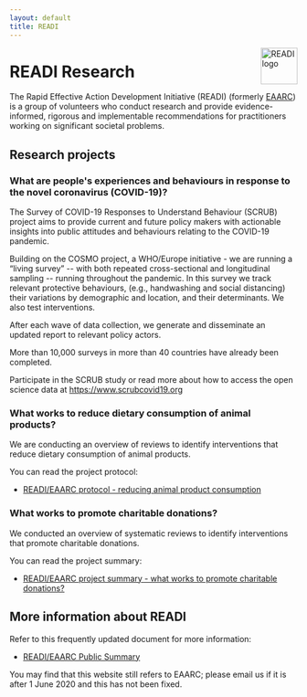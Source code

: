 ```yaml
---
layout: default
title: READI
---
```


<img src="/assets/noun_Target_804778.png" alt="READI logo" title="READI logo" style="width: 64px; float: right; margin: 0;"> 

# READI Research

The Rapid Effective Action Development Initiative (READI) (formerly [EAARC](https://www.eaarc.org/)) is a group of volunteers who conduct research and provide evidence-informed, rigorous and implementable recommendations for practitioners working on significant societal problems. 

## Research projects

### What are people's experiences and behaviours in response to the novel coronavirus (COVID-19)?

The Survey of COVID-19 Responses to Understand Behaviour (SCRUB) project aims to provide current and future policy makers with actionable insights into public attitudes and behaviours relating to the COVID-19 pandemic.

Building on the COSMO project, a WHO/Europe initiative - we are running a “living survey” -- with both repeated cross-sectional and longitudinal sampling -- running throughout the pandemic. In this survey we track relevant protective behaviours, (e.g., handwashing and social distancing) their variations by demographic and location, and their determinants. We also test interventions.

After each wave of data collection, we generate and disseminate an updated report to relevant policy actors. 

More than 10,000 surveys in more than 40 countries have already been completed.   

Participate in the SCRUB study or read more about how to access the open science data at https://www.scrubcovid19.org

### What works to reduce dietary consumption of animal products?

We are conducting an overview of reviews to identify interventions that reduce dietary consumption of animal products.

You can read the project protocol:

- [READI/EAARC protocol - reducing animal product consumption](https://docs.google.com/document/d/1zqUPNGktRz6emp0WsPmmVjkOitiW7XdWS55YgBTNnp0/edit?usp=sharing)

### What works to promote charitable donations?

We conducted an overview of systematic reviews to identify interventions that promote charitable donations.

You can read the project summary:

- [READI/EAARC project summary - what works to promote charitable donations?](https://docs.google.com/document/d/1osAwuO1J9L2z3PDGQn6UkFEA-4vs5WV9eJ5hAASnS7o/edit?usp=sharing)

## More information about READI

Refer to this frequently updated document for more information:

- [READI/EAARC Public Summary](https://docs.google.com/document/d/1VSPoy2Ps7NQqFgERjKUXH-8tiEHNTuVZ-L6MY6YWpyk/edit?usp=sharing)

You may find that this website still refers to EAARC; please email us if it is after 1 June 2020 and this has not been fixed.
